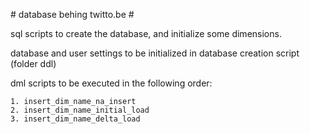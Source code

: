 # database behing twitto.be #

sql scripts to create the database, and initialize some dimensions.

database and user settings to be initialized in database creation script (folder ddl)

dml scripts to be executed in the following order:

	1. insert_dim_name_na_insert
	2. insert_dim_name_initial_load
	3. insert_dim_name_delta_load
